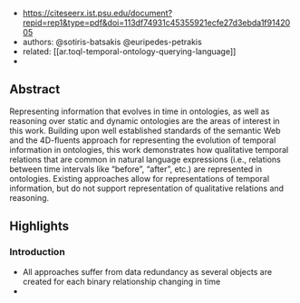 
- https://citeseerx.ist.psu.edu/document?repid=rep1&type=pdf&doi=113df74931c45355921ecfe27d3ebda1f9142005
- authors: @sotiris-batsakis @euripedes-petrakis
- related: [[ar.toql-temporal-ontology-querying-language]]
- 
## Abstract

Representing information that evolves in time in ontologies, as well as reasoning over static and dynamic ontologies are the areas of interest in this work. Building upon well established standards of the semantic Web and the 4D-fluents approach for representing the evolution of temporal information in ontologies, this work demonstrates how qualitative temporal relations that are common in natural language expressions (i.e., relations between time intervals like “before”, “after”, etc.) are represented in ontologies. Existing approaches allow for representations of temporal information, but do not support representation of qualitative relations and reasoning.

## Highlights

### Introduction

- All approaches suffer from data redundancy as several objects are created for each binary relationship changing in time
- 